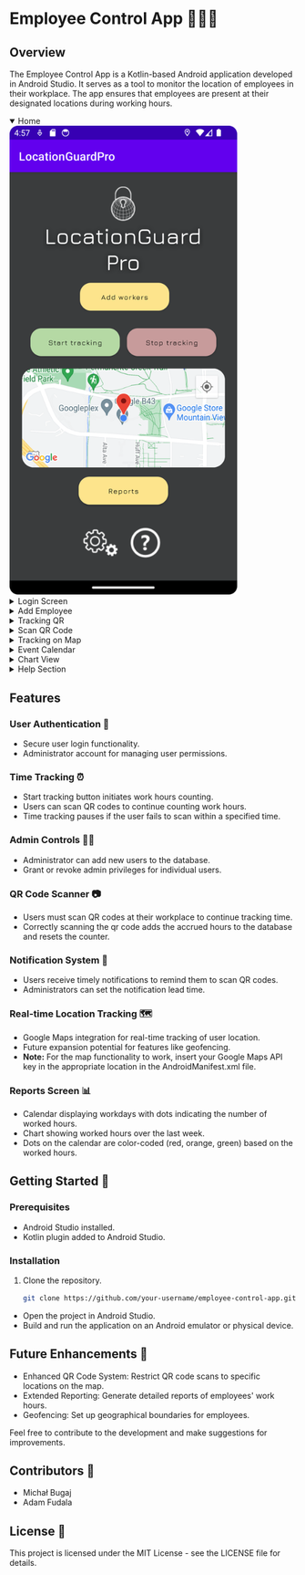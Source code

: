 # Employee Control App 🕵️‍♂️📱

## Overview
The Employee Control App is a Kotlin-based Android application developed in Android Studio. It serves as a tool to monitor the location of employees in their workplace. The app ensures that employees are present at their designated locations during working hours.

<details open>
  <summary>Home</summary>
  
  <img src="Gallery/home.png" width="400">
</details>

<details>
  <summary>Login Screen</summary>
  
  <img src="Gallery/login.png" width="400">
</details>

<details>
  <summary>Add Employee</summary>
  
  <img src="Gallery/add.png" width="400">
</details>

<details>
  <summary>Tracking QR</summary>
  
  <img src="Gallery/trackingqr.png" width="400">
</details>

<details>
  <summary>Scan QR Code</summary>
  
  <img src="Gallery/scan.png" width="400">
</details>

<details>
  <summary>Tracking on Map</summary>
  
  <img src="Gallery/trackingmap.png" width="400">
</details>

<details>
  <summary>Event Calendar</summary>
  
  <img src="Gallery/callendar.png" width="400">
</details>

<details>
  <summary>Chart View</summary>
  
  <img src="Gallery/chart.png" width="400">
</details>

<details>
  <summary>Help Section</summary>
  
  <img src="Gallery/help.png" width="400">
</details>



## Features

### User Authentication 🚀
- Secure user login functionality.
- Administrator account for managing user permissions.

### Time Tracking ⏰
- Start tracking button initiates work hours counting.
- Users can scan QR codes to continue counting work hours.
- Time tracking pauses if the user fails to scan within a specified time.

### Admin Controls 👩‍💼
- Administrator can add new users to the database.
- Grant or revoke admin privileges for individual users.

### QR Code Scanner 📷
- Users must scan QR codes at their workplace to continue tracking time.
- Correctly scanning the qr code adds the accrued hours to the database and resets the counter.

### Notification System 🔔
- Users receive timely notifications to remind them to scan QR codes.
- Administrators can set the notification lead time.

### Real-time Location Tracking 🗺️
- Google Maps integration for real-time tracking of user location.
- Future expansion potential for features like geofencing.
- **Note:** For the map functionality to work, insert your Google Maps API key in the appropriate location in the AndroidManifest.xml file.

### Reports Screen 📊
- Calendar displaying workdays with dots indicating the number of worked hours.
- Chart showing worked hours over the last week.
- Dots on the calendar are color-coded (red, orange, green) based on the worked hours.

## Getting Started 🚀

### Prerequisites
- Android Studio installed.
- Kotlin plugin added to Android Studio.

### Installation
1. Clone the repository.
   ```bash
   git clone https://github.com/your-username/employee-control-app.git

- Open the project in Android Studio.
- Build and run the application on an Android emulator or physical device.

## Future Enhancements 🌟
- Enhanced QR Code System: Restrict QR code scans to specific locations on the map.
- Extended Reporting: Generate detailed reports of employees' work hours.
- Geofencing: Set up geographical boundaries for employees.
  
Feel free to contribute to the development and make suggestions for improvements.

## Contributors 🤝
- Michał Bugaj
- Adam Fudala

## License 📝
This project is licensed under the MIT License - see the LICENSE file for details.
